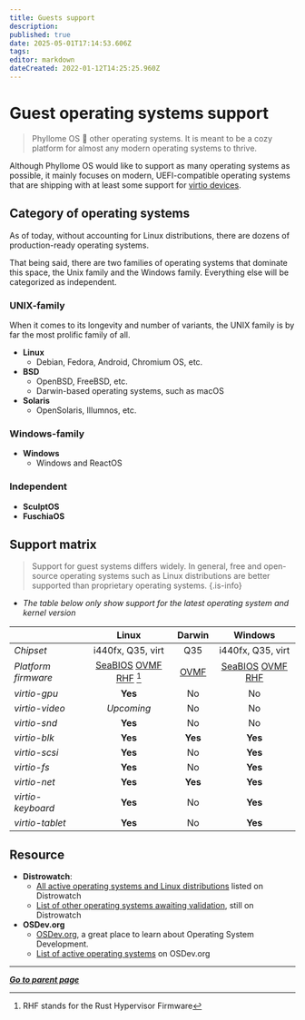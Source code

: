 ```yaml
---
title: Guests support
description: 
published: true
date: 2025-05-01T17:14:53.606Z
tags: 
editor: markdown
dateCreated: 2022-01-12T14:25:25.960Z
---
```


# Guest operating systems support

> Phyllome OS 🤎 other operating systems. It is meant to be a cozy platform for almost any modern operating systems to thrive.

Although Phyllome OS would like to support as many operating systems as possible, it mainly focuses on modern, UEFI-compatible operating systems that are shipping with at least some support for [virtio devices](/virt/lexicon#paravirtualization). 

## Category of operating systems

As of today, without accounting for Linux distributions, there are dozens of production-ready operating systems. 

That being said, there are two families of operating systems that dominate this space, the Unix family and the Windows family. Everything else will be categorized as independent. 

### UNIX-family

When it comes to its longevity and number of variants, the UNIX family is by far the most prolific family of all.

* **Linux**
	* Debian, Fedora, Android, Chromium OS, etc.
* **BSD** 
	* OpenBSD, FreeBSD, etc.
  * Darwin-based operating systems, such as macOS
* **Solaris**
	* OpenSolaris, Illumnos, etc.

### Windows-family

* **Windows**
	* Windows and ReactOS

### Independent

* **SculptOS**
* **FuschiaOS**

## Support matrix

> Support for guest systems differs widely. In general, free and open-source operating systems such as Linux distributions are better supported than proprietary operating systems.
{.is-info}

* *The table below only show support for the latest operating system and kernel version*

| | Linux | Darwin | Windows |
| :- | :-: | :-: | :-: |
| *Chipset* | i440fx, Q35, virt | Q35 | i440fx, Q35, virt |
| *Platform firmware* | [SeaBIOS](/virt/vm/firmware#seabios) [OVMF](/virt/vm/firmware#ovmf) [RHF](/virt/vm/firmware#rust-hypervisor-firmware) [^1] | [OVMF](/virt/vm/firmware#ovmf) | [SeaBIOS](/virt/vm/firmware#seabios) [OVMF](/virt/vm/firmware#ovmf) [RHF](/virt/vm/firmware#rust-hypervisor-firmware) |
| *virtio-gpu* | **Yes** | No | No |
| *virtio-video* | *Upcoming* | No | No |
| *virtio-snd* | **Yes** | No | No |
| *virtio-blk* | **Yes** | **Yes** | **Yes** |
| *virtio-scsi* | **Yes** | No | **Yes** |
| *virtio-fs* | **Yes** | No | **Yes** |
| *virtio-net* | **Yes** | **Yes** | **Yes** |
| *virtio-keyboard* | **Yes** | No | **Yes** |
| *virtio-tablet* | **Yes** | No | **Yes** |

[^1]: RHF stands for the Rust Hypervisor Firmware

## Resource

* **Distrowatch**: 
	* [All active operating systems and Linux distributions](https://distrowatch.com/search.php?ostype=All&category=All&origin=All&basedon=All&notbasedon=None&desktop=All&architecture=All&package=All&rolling=All&isosize=All&netinstall=All&language=All&defaultinit=All&status=Active#simple) listed on Distrowatch
	* [List of other operating systems awaiting validation](https://distrowatch.com/dwres.php?resource=links#new), still on Distrowatch
* **OSDev.org**
	* [OSDev.org](https://wiki.osdev.org/Main_Page), a great place to learn about Operating System Development.
	* [List of active operating systems](https://wiki.osdev.org/Projects) on OSDev.org
  
---

*[**Go to parent page**](https://wiki.phyllo.me/)*